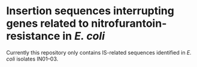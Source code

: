 # Insertion sequences interrupting genes related to nitrofurantoin-resistance in _E. coli_

Currently this repository only contains IS-related sequences identified in _E. coli_ isolates IN01–03.

